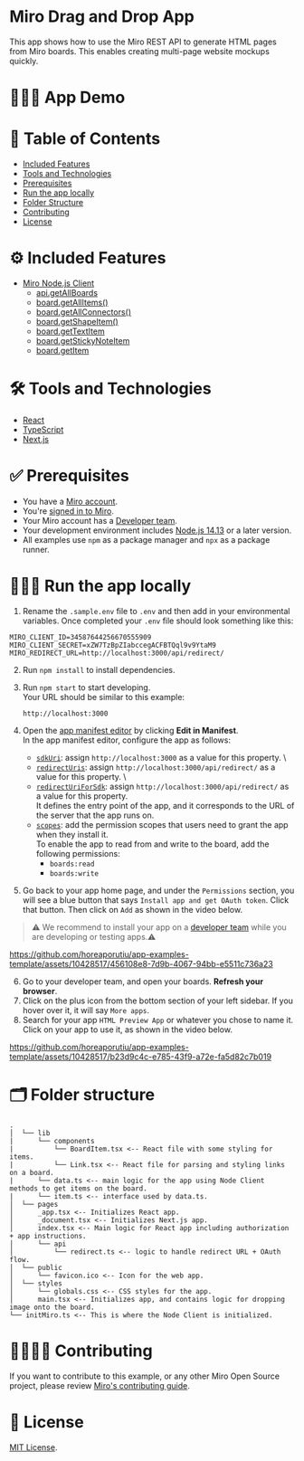 # Miro Drag and Drop App

This app shows how to use the Miro REST API to generate HTML pages from Miro boards. This enables creating multi-page website mockups quickly.

# 👨🏻‍💻 App Demo

# 📒 Table of Contents

- [Included Features](#features)
- [Tools and Technologies](#tools)
- [Prerequisites](#prerequisites)
- [Run the app locally](#run)
- [Folder Structure](#folder)
- [Contributing](#contributing)
- [License](#license)

# ⚙️ Included Features <a name="features"></a>

- [Miro Node.js Client](https://developers.miro.com/docs/web-sdk-reference)
  - [api.getAllBoards](https://miroapp.github.io/api-clients/classes/index._internal_.Api.html#getAllBoards)
  - [board.getAllItems()](https://miroapp.github.io/api-clients/classes/index.Board.html#getAllItems)
  - [board.getAllConnectors()](https://miroapp.github.io/api-clients/classes/index.Board.html#getAllConnectors)
  - [board.getShapeItem()](https://miroapp.github.io/api-clients/classes/index.Board.html#getShapeItem)
  - [board.getTextItem](https://miroapp.github.io/api-clients/classes/index.Board.html#getTextItem)
  - [board.getStickyNoteItem](https://miroapp.github.io/api-clients/classes/index.Board.html#getStickyNoteItem)
  - [board.getItem](https://miroapp.github.io/api-clients/classes/index.Board.html#getItem)

# 🛠️ Tools and Technologies <a name="tools"></a>

- [React](https://react.dev/)
- [TypeScript](https://www.typescriptlang.org/)
- [Next.js](https://nextjs.org/)

# ✅ Prerequisites <a name="prerequisites"></a>

- You have a [Miro account](https://miro.com/signup/).
- You're [signed in to Miro](https://miro.com/login/).
- Your Miro account has a [Developer team](https://developers.miro.com/docs/create-a-developer-team).
- Your development environment includes [Node.js 14.13](https://nodejs.org/en/download) or a later version.
- All examples use `npm` as a package manager and `npx` as a package runner.

# 🏃🏽‍♂️ Run the app locally <a name="run"></a>

1. Rename the `.sample.env` file to `.env` and then add in your environmental variables. Once completed your `.env` file should
   look something like this:

```
MIRO_CLIENT_ID=34587644256670555909
MIRO_CLIENT_SECRET=xZW7TzBpZIabccegACFBTQql9v9YtaM9
MIRO_REDIRECT_URL=http://localhost:3000/api/redirect/
```

2. Run `npm install` to install dependencies.
3. Run `npm start` to start developing. \
   Your URL should be similar to this example:
   ```
   http://localhost:3000
   ```
4. Open the [app manifest editor](https://developers.miro.com/docs/manually-create-an-app#step-2-configure-your-app-in-miro) by clicking **Edit in Manifest**. \
   In the app manifest editor, configure the app as follows:

   - [`sdkUri`](https://developers.miro.com/docs/app-manifest#sdkuri): assign `http://localhost:3000` as a value for this property. \
   - [`redirectUris`](https://developers.miro.com/docs/app-manifest?utm_source=app_manifest_editor#redirecturis): assign `http://localhost:3000/api/redirect/` as a value for this property. \
   - [`redirectUriForSdk`](https://developers.miro.com/docs/app-manifest?utm_source=app_manifest_editor#redirecturiforsdk): assign `http://localhost:3000/api/redirect/` as a value for this property. \
     It defines the entry point of the app, and it corresponds to the URL of the server that the app runs on.
   - [`scopes`](https://developers.miro.com/docs/app-manifest#scopes): add the permission scopes that users need to grant the app when they install it. \
     To enable the app to read from and write to the board, add the following permissions:
     - `boards:read`
     - `boards:write`

5. Go back to your app home page, and under the `Permissions` section, you will see a blue button that says `Install app and get OAuth token`. Click that button. Then click on `Add` as shown in the video below.

> ⚠️ We recommend to install your app on a [developer team](https://developers.miro.com/docs/create-a-developer-team) while you are developing or testing apps.⚠️

https://github.com/horeaporutiu/app-examples-template/assets/10428517/456108e8-7d9b-4067-94bb-e5511c736a23

6. Go to your developer team, and open your boards. <b>Refresh your browser</b>.
7. Click on the plus icon from the bottom section of your left sidebar. If you hover over it, it will say `More apps`.
8. Search for your app `HTML Preview App` or whatever you chose to name it. Click on your app to use it, as shown in the video below.

https://github.com/horeaporutiu/app-examples-template/assets/10428517/b23d9c4c-e785-43f9-a72e-fa5d82c7b019

# 🗂️ Folder structure <a name="folder"></a>

```
.
│  └── lib
|      └── components
|          └── BoardItem.tsx <-- React file with some styling for items.
|          └── Link.tsx <-- React file for parsing and styling links on a board.
|      └── data.ts <-- main logic for the app using Node Client methods to get items on the board.
|      └── item.ts <-- interface used by data.ts.
│  └── pages
│      _app.tsx <-- Initializes React app.
│      _document.tsx <-- Initializes Next.js app.
│      index.tsx <-- Main logic for React app including authorization + app instructions.
│      └── api
│          └── redirect.ts <-- logic to handle redirect URL + OAuth flow.
│  └── public
│      └── favicon.ico <-- Icon for the web app.
│  └── styles
│      └── globals.css <-- CSS styles for the app.
│      main.tsx <-- Initializes app, and contains logic for dropping image onto the board.
└── initMiro.ts <-- This is where the Node Client is initialized.
```

# 🫱🏻‍🫲🏽 Contributing <a name="contributing"></a>

If you want to contribute to this example, or any other Miro Open Source project, please review [Miro's contributing guide](https://github.com/miroapp/app-examples/blob/main/CONTRIBUTING.md).

# 🪪 License <a name="license"></a>

[MIT License](https://github.com/miroapp/app-examples/blob/main/LICENSE).
